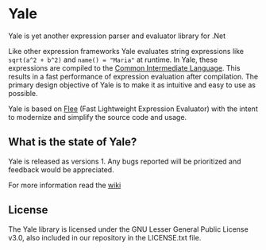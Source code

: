 # Yale 
Yale is yet another expression parser and evaluator library for .Net

Like other expression frameworks Yale evaluates string expressions like `sqrt(a^2 + b^2)` and  `name() = "Maria"` at runtime. In Yale, these expressions are compiled to the [Common Intermediate Language](https://en.wikipedia.org/wiki/Common_Intermediate_Language). This results in a fast performance of expression evaluation after compilation. The primary design objective of Yale is to make it as intuitive and easy to use as possible.

Yale is based on [Flee](https://github.com/mparlak/Flee) (Fast Lightweight Expression Evaluator) with the intent to modernize and simplify the source code and usage.

## What is the state of Yale?
Yale is released as versions 1. 
Any bugs reported will be prioritized and feedback would be appreciated.

For more information read the [wiki](../../wiki)

## License
 
The Yale library is licensed under the GNU Lesser General Public License v3.0, also included in our repository in the LICENSE.txt file.
